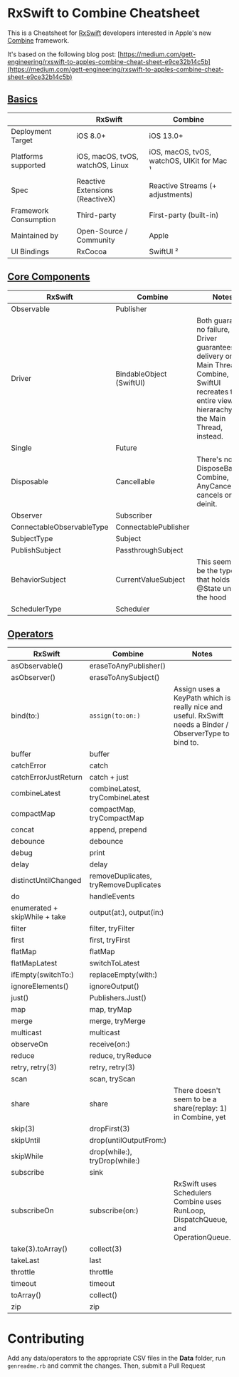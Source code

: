 # RxSwift to Combine Cheatsheet
This is a Cheatsheet for [RxSwift](https://github.com/ReactiveX/RxSwift) developers interested in Apple's new [Combine](https://developer.apple.com/documentation/combine) framework.

It's based on the following blog post: [https://medium.com/gett-engineering/rxswift-to-apples-combine-cheat-sheet-e9ce32b14c5b](https://medium.com/gett-engineering/rxswift-to-apples-combine-cheat-sheet-e9ce32b14c5b)

## [Basics](Data/Basics.csv)

|                       | RxSwift                          | Combine                                    |
|-----------------------|----------------------------------|--------------------------------------------|
| Deployment Target     | iOS 8.0+                         | iOS 13.0+                                  |
| Platforms supported   | iOS, macOS, tvOS, watchOS, Linux | iOS, macOS, tvOS, watchOS, UIKit for Mac ¹ |
| Spec                  | Reactive Extensions (ReactiveX)  | Reactive Streams (+ adjustments)           |
| Framework Consumption | Third-party                      | First-party (built-in)                     |
| Maintained by         | Open-Source / Community          | Apple                                      |
| UI Bindings           | RxCocoa                          | SwiftUI ²                                  |


## [Core Components](Data/CoreComponents.csv)

| RxSwift                   | Combine                  | Notes                                                                                                                                                           |
|---------------------------|--------------------------|-----------------------------------------------------------------------------------------------------------------------------------------------------------------|
| Observable                | Publisher                |                                                                                                                                                                 |
| Driver                    | BindableObject (SwiftUI) | Both guarantee no failure, but Driver guarantees delivery on Main Thread. In Combine, SwiftUI recreates the entire view hierarachy on the Main Thread, instead. |
| Single                    | Future                   |                                                                                                                                                                 |
| Disposable                | Cancellable              | There's no DisposeBag in Combine, AnyCancellable cancels on deinit.                                                                                             |
| Observer                  | Subscriber               |                                                                                                                                                                 |
| ConnectableObservableType | ConnectablePublisher     |                                                                                                                                                                 |
| SubjectType               | Subject                  |                                                                                                                                                                 |
| PublishSubject            | PassthroughSubject       |                                                                                                                                                                 |
| BehaviorSubject           | CurrentValueSubject      | This seems to be the type that holds @State under the hood                                                                                                      |
| SchedulerType             | Scheduler                |                                                                                                                                                                 |


## [Operators](Data/Operators.csv)

| RxSwift                       | Combine                               | Notes                                                                                                    |
|-------------------------------|---------------------------------------|----------------------------------------------------------------------------------------------------------|
| asObservable()                | eraseToAnyPublisher()                 |                                                                                                          |
| asObserver()                  | eraseToAnySubject()                   |                                                                                                          |
| bind(to:)                     | `assign(to:on:)`                      | Assign uses a KeyPath which is really nice and useful. RxSwift needs a Binder / ObserverType to bind to. |
| buffer                        | buffer                                |                                                                                                          |
| catchError                    | catch                                 |                                                                                                          |
| catchErrorJustReturn          | catch + just                          |                                                                                                          |
| combineLatest                 | combineLatest, tryCombineLatest       |                                                                                                          |
| compactMap                    | compactMap, tryCompactMap             |                                                                                                          |
| concat                        | append, prepend                       |                                                                                                          |
| debounce                      | debounce                              |                                                                                                          |
| debug                         | print                                 |                                                                                                          |
| delay                         | delay                                 |                                                                                                          |
| distinctUntilChanged          | removeDuplicates, tryRemoveDuplicates |                                                                                                          |
| do                            | handleEvents                          |                                                                                                          |
| enumerated + skipWhile + take | output(at:), output(in:)              |                                                                                                          |
| filter                        | filter, tryFilter                     |                                                                                                          |
| first                         | first, tryFirst                       |                                                                                                          |
| flatMap                       | flatMap                               |                                                                                                          |
| flatMapLatest                 | switchToLatest                        |                                                                                                          |
| ifEmpty(switchTo:)            | replaceEmpty(with:)                   |                                                                                                          |
| ignoreElements()              | ignoreOutput()                        |                                                                                                          |
| just()                        | Publishers.Just()                     |                                                                                                          |
| map                           | map, tryMap                           |                                                                                                          |
| merge                         | merge, tryMerge                       |                                                                                                          |
| multicast                     | multicast                             |                                                                                                          |
| observeOn                     | receive(on:)                          |                                                                                                          |
| reduce                        | reduce, tryReduce                     |                                                                                                          |
| retry, retry(3)               | retry, retry(3)                       |                                                                                                          |
| scan                          | scan, tryScan                         |                                                                                                          |
| share                         | share                                 | There doesn't seem to be a share(replay: 1) in Combine, yet                                              |
| skip(3)                       | dropFirst(3)                          |                                                                                                          |
| skipUntil                     | drop(untilOutputFrom:)                |                                                                                                          |
| skipWhile                     | drop(while:), tryDrop(while:)         |                                                                                                          |
| subscribe                     | sink                                  |                                                                                                          |
| subscribeOn                   | subscribe(on:)                        | RxSwift uses Schedulers Combine uses RunLoop, DispatchQueue, and OperationQueue.                         |
| take(3).toArray()             | collect(3)                            |                                                                                                          |
| takeLast                      | last                                  |                                                                                                          |
| throttle                      | throttle                              |                                                                                                          |
| timeout                       | timeout                               |                                                                                                          |
| toArray()                     | collect()                             |                                                                                                          |
| zip                           | zip                                   |                                                                                                          |


# Contributing
Add any data/operators to the appropriate CSV files in the **Data** folder, run `genreadme.rb` and commit the changes. Then, submit a Pull Request